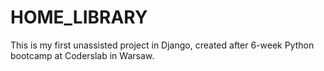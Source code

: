 # HOME_LIBRARY

This is my first unassisted project in Django, created after 6-week Python bootcamp at Coderslab in Warsaw.

